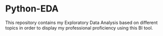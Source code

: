 # Python-EDA
This repository contains my Exploratory Data Analysis based on different topics in order to display my professional proficiency using this BI tool.
